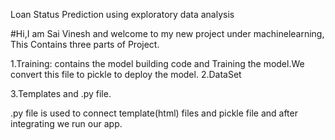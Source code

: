 Loan Status Prediction using exploratory data analysis

#Hi,I am Sai Vinesh and welcome to my new project under machinelearning, This Contains three parts of Project.

1.Training: contains the model building code and Training the model.We convert this file to pickle to deploy the model. 2.DataSet

3.Templates and .py file.

.py file is used to connect template(html) files and pickle file and after integrating we run our app.
